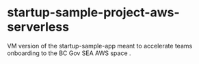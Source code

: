 # startup-sample-project-aws-serverless
VM version of the startup-sample-app meant to accelerate teams onboarding to the BC Gov SEA AWS space .

